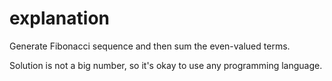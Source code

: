 # explanation

Generate Fibonacci sequence and then sum the even-valued terms.

Solution is not a big number, so it's okay to use any programming language.
